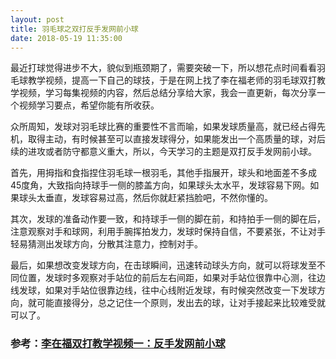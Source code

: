 ```yaml
---
layout: post
title: 羽毛球之双打反手发网前小球
date: 2018-05-19 11:35:00
---
```


最近打球觉得进步不大，貌似到瓶颈期了，需要突破一下，所以想花点时间看看羽毛球教学视频，提高一下自己的球技，于是在网上找了李在福老师的羽毛球双打教学视频，学习每集视频的内容，然后总结分享给大家，我会一直更新，每次分享一个视频学习要点，希望你能有所收获。

众所周知，发球对羽毛球比赛的重要性不言而喻，如果发球质量高，就已经占得先机，取得主动，有时候甚至可以直接发球得分，如果能发出一个高质量的球，对后续的进攻或者防守都意义重大，所以，今天学习的主题是双打反手发网前小球。

首先，用拇指和食指捏住羽毛球一根羽毛，其他手指展开，球头和地面差不多成45度角，大致指向持球手一侧的膝盖方向，如果球头太水平，发球容易下网。如果球头太垂直，发球容易过高，然后你就赶紧挡脸吧，不然你懂的。

其次，发球的准备动作要一致，和持球手一侧的脚在前，和持拍手一侧的脚在后，注意观察对手和球网，利用手腕挥拍发力，发球时保持自信，不要紧张，不让对手轻易猜测出发球方向，分散其注意力，控制对手。

最后，如果想改变发球方向，在击球瞬间，迅速转动球头方向，就可以将球发至不同位置，发球时多观察对手站位的前后左右间距，如果对手站位很靠中心测，往边线发球，如果对手站位很靠边线，往中心线附近发球，有时候突然改变一下发球方向，就可能直接得分，总之记住一个原则，发出去的球，让对手接起来比较难受就可以了。

### 参考：[李在福双打教学视频一：反手发网前小球](http://m.v.qq.com/play/play.html?vid=w01469paeqb&ptag=4_6.1.1.21692_copy)

